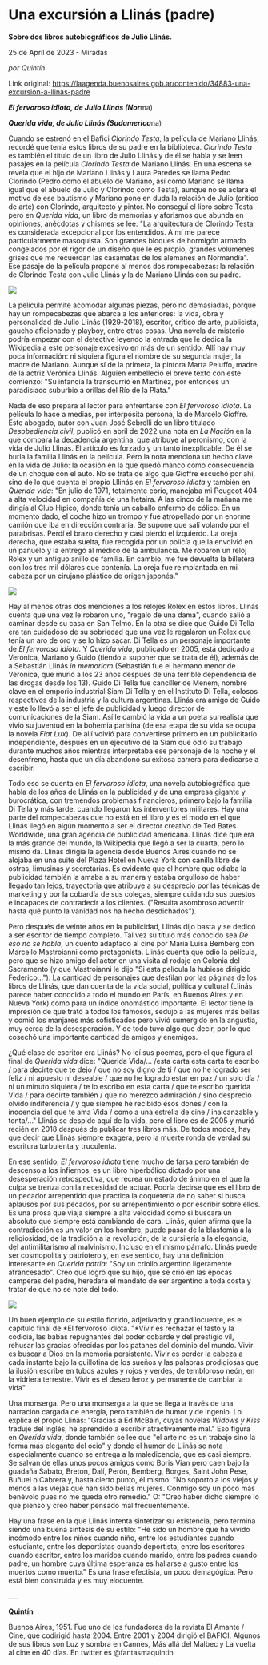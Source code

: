 # Una excursión a Llinás (padre)

**Sobre dos libros autobiográficos de Julio Llinás.**

25 de April de 2023 - Miradas

_por Quintín_

Link original: https://laagenda.buenosaires.gob.ar/contenido/34883-una-excursion-a-llinas-padre



***El fervoroso idiota, de Juiio Llinás (Nor***ma)




***Querida vida, de Julio Llinás (Sudamerica***na)




Cuando se estrenó en el Bafici *Clorindo Testa*, la película de Mariano Llinás, recordé que tenía estos libros de su padre en la biblioteca. *Clorindo Testa* es también el título de un libro de Julio Llinás y de él se habla y se leen pasajes en la película *Clorindo Testa* de Mariano Llinás. En una escena se revela que el hijo de Mariano Llinás y Laura Paredes se llama Pedro Clorindo (Pedro como el abuelo de Mariano, así como Mariano se llama igual que el abuelo de Julio y Clorindo como Testa), aunque no se aclara el motivo de ese bautismo y Mariano pone en duda la relación de Julio (crítico de arte) con Clorindo, arquitecto y pintor. No conseguí el libro sobre Testa pero en *Querida vida*, un libro de memorias y aforismos que abunda en opiniones, anécdotas y chismes se lee: "La arquitectura de Clorindo Testa es considerada excepcional por los entendidos. A mí me parece particularmente masoquista. Son grandes bloques de hormigón armado congelados por el rigor de un diseño que le es propio, grandes volúmenes grises que me recuerdan las casamatas de los alemanes en Normandía". Ese pasaje de la película propone al menos dos rompecabezas: la relación de Clorindo Testa con Julio Llinás y la de Mariano Llinás con su padre.




![](https://cdn.feater.me/files/images/1150033/889f99a2-06c8-4243-9730-4f630aba9b5e.jpeg)




La película permite acomodar algunas piezas, pero no demasiadas, porque hay un rompecabezas que abarca a los anteriores: la vida, obra y personalidad de Julio Llinás (1929-2018), escritor, crítico de arte, publicista, gaucho aficionado y playboy, entre otras cosas. Una novela de misterio podría empezar con el detective leyendo la entrada que le dedica la Wikipedia a este personaje excesivo en más de un sentido. Allí hay muy poca información: ni siquiera figura el nombre de su segunda mujer, la madre de Mariano. Aunque sí de la primera, la pintora Marta Peluffo, madre de la actriz Verónica Llinás. Alguien embelleció el breve texto con este comienzo: "Su infancia la transcurrió en Martínez, por entonces un paradisíaco suburbio a orillas del Río de la Plata."




Nada de eso prepara al lector para enfrentarse con *El fervoroso idiota*. La película lo hace a medias, por interpósita persona, la de Marcelo Gioffre. Este abogado, autor con Juan José Sebrelli de un libro titulado *Desobediencia civil*, publicó en abril de 2022 una nota en *La Nación* en la que compara la decadencia argentina, que atribuye al peronismo, con la vida de Julio Llinás. El artículo es forzado y un tanto inexplicable. De él se burla la familia Llinás en la película. Pero la nota menciona un hecho clave en la vida de Julio: la ocasión en la que quedó manco como consecuencia de un choque con el auto. No se trata de algo que Gioffre escuchó por ahí, sino de lo que cuenta el propio Lllinás en *El fervoroso idiota* y también en *Querida vida*: "En julio de 1971, totalmente ebrio, manejaba mi Peugeot 404 a alta velocidad en compañía de una hetaira. A las cinco de la mañana me dirigía al Club Hípico, donde tenía un caballo enfermo de cólico. En un momento dado, el coche hizo un trompo y fue atropellado por un enorme camión que iba en dirección contraria. Se supone que salí volando por el parabrisas. Perdí el brazo derecho y casi pierdo el izquierdo. La oreja derecha, que estaba suelta, fue recogida por un policía que la envolvió en un pañuelo y la entregó al médico de la ambulancia. Me robaron un reloj Rolex y un antiguo anillo de familia. En cambio, me fue devuelta la billetera con los tres mil dólares que contenía. La oreja fue reimplantada en mi cabeza por un cirujano plástico de origen japonés."




![](https://cdn.feater.me/files/images/1149968/a41893d9-35ff-4850-b273-0ddc60eb2467.jpg)




Hay al menos otras dos menciones a los relojes Rolex en estos libros. Llinás cuenta que una vez le robaron uno, "regalo de una dama", cuando salió a caminar desde su casa en San Telmo. En la otra se dice que Guido Di Tella era tan cuidadoso de su sobriedad que una vez le regalaron un Rolex que tenía un aro de oro y se lo hizo sacar. Di Tella es un personaje importante de *El fervoroso idiota*. Y *Querida vida*, publicado en 2005, está dedicado a Verónica, Mariano y Guido (tiendo a suponer que se trata de él), además de a Sebastián Llinás *in memoriam* (Sebastián fue el hermano menor de Verónica, que murió a los 23 años después de una terrible dependencia de las drogas desde los 13). Guido Di Tella fue canciller de Menem, nombre clave en el emporio industrial Siam Di Tella y en el Instituto Di Tella, colosos respectivos de la industria y la cultura argentinas. Llinás era amigo de Guido y este lo llevó a ser el jefe de publicidad y luego director de comunicaciones de la Siam. Así le cambió la vida a un poeta surrealista que vivió su juventud en la bohemia parisina (de esa etapa de su vida se ocupa la novela *Fiat Lux*). De allí volvió para convertirse primero en un publicitario independiente, después en un ejecutivo de la Siam que odió su trabajo durante muchos años mientras interpretaba ese personaje de la noche y el desenfreno, hasta que un día abandonó su exitosa carrera para dedicarse a escribir.




Todo eso se cuenta en *El fervoroso idiota*, una novela autobiográfica que habla de los años de Llinás en la publicidad y de una empresa gigante y burocrática, con tremendos problemas financieros, primero bajo la familia Di Tella y más tarde, cuando llegaron los interventores militares. Hay una parte del rompecabezas que no está en el libro y es el modo en el que Llinás llegó en algún momento a ser el director creativo de Ted Bates Worldwide, una gran agencia de publicidad americana. Llinás dice que era la más grande del mundo, la Wikipedia que llegó a ser la cuarta, pero lo mismo da. Llinás dirigía la agencia desde Buenos Aires cuando no se alojaba en una suite del Plaza Hotel en Nueva York con canilla libre de ostras, limusinas y secretarias. Es evidente que el hombre que odiaba la publicidad también la amaba a su manera y estaba orgulloso de haber llegado tan lejos, trayectoria que atribuye a su desprecio por las técnicas de marketing y por la cobardía de sus colegas, siempre cuidando sus puestos e incapaces de contradecir a los clientes. ("Resulta asombroso advertir hasta qué punto la vanidad nos ha hecho desdichados").




Pero después de veinte años en la publicidad, Llinás dijo basta y se dedicó a ser escritor de tiempo completo. Tal vez su título más conocido sea *De eso no se habla*, un cuento adaptado al cine por María Luisa Bemberg con Marcello Mastroianni como protagonista. Llinás cuenta que odió la película, pero que se hizo amigo del actor en una visita al rodaje en Colonia del Sacramento (y que Mastroianni le dijo "Si esta película la hubiese dirigido Federico..."). La cantidad de personajes que desfilan por las páginas de los libros de Llinás, que dan cuenta de la vida social, política y cultural (Llinás parece haber conocido a todo el mundo en París, en Buenos Aires y en Nueva York) como para un índice onomástico importante. El lector tiene la impresión de que trató a todos los famosos, sedujo a las mujeres más bellas y comió los manjares más sofisticados pero vivió sumergido en la angustia, muy cerca de la desesperación. Y de todo tuvo algo que decir, por lo que cosechó una importante cantidad de amigos y enemigos.




¿Qué clase de escritor era Llinás? No leí sus poemas, pero el que figura al final de *Querida vida* dice: "Querida Vida/... /esta carta esta carta te escribo / para decirte que te dejo / que no soy digno de ti / que no he logrado ser feliz / ni apuesto ni deseable / que no he logrado estar en paz / un solo día / ni un minuto siquiera / te lo escribo en esta carta / que te escribo querida Vida / para decirte también / que no merezco admiración / sino desprecio olvido indiferencia / y que siempre he recibido esos dones / con la inocencia del que te ama Vida / como a una estrella de cine / inalcanzable y tonta/..." Llinás se despide aquí de la vida, pero el libro es de 2005 y murió recién en 2018 después de publicar tres libros más. De todos modos, hay que decir que Llinás siempre exagera, pero la muerte ronda de verdad su escritura turbulenta y truculenta.




En ese sentido, *El fervoroso idiota* tiene mucho de farsa pero también de descenso a los infiernos, es un libro hiperbólico dictado por una desesperación retrospectiva, que recrea un estado de ánimo en el que la culpa se trenza con la necesidad de actuar. Podría decirse que es el libro de un pecador arrepentido que practica la coquetería de no saber si busca aplausos por sus pecados, por su arrepentimiento o por escribir sobre ellos. Es una prosa que viaja siempre a alta velocidad como si buscara un absoluto que siempre está cambiando de cara. Llinás, quien afirma que la contradicción es un valor en los hombre, puede pasar de la blasfemia a la religiosidad, de la tradición a la revolución, de la cursilería a la elegancia, del antimilitarismo al malvinismo. Incluso en el mismo párrafo. Llinás puede ser cosmopolita y patriotero y, en ese sentido, hay una definición interesante en *Querida patria*: "Soy un criollo argentino ligeramente afrancesado". Creo que logró que su hijo, que se crió en las épocas camperas del padre, heredara el mandato de ser argentino a toda costa y tratar de que no se note del todo.




![](https://cdn.feater.me/files/images/1149986/9dbb47fa-0f7c-4d98-a9ae-794f835e673f.jpg)




Un buen ejemplo de su estilo florido, adjetivado y grandilocuente, es el capítulo final de *El fervoroso idiota. "*Vivir es rechazar el fasto y la codicia, las babas repugnantes del poder cobarde y del prestigio vil, rehusar las gracias ofrecidas por los patanes del dominio del mundo. Vivir es buscar a Dios en la memoria persistente. Vivir es perder la cabeza a cada instante bajo la guillotina de los sueños y las palabras prodigiosas que la ilusión escribe en tubos azules y rojos y verdes, de tembloroso neón, en la vidriera terrestre. Vivir es el deseo feroz y permanente de cambiar la vida".




Una monserga. Pero una monserga a la que se llega a través de una narración cargada de energía, pero también de humor y de ingenio. Lo explica el propio Llinás: "Gracias a Ed McBain, cuyas novelas *Widows y Kiss* traduje del inglés, he aprendido a escribir atractivamente mal." Eso figura en *Querida vida*, donde también se lee que "el arte no es un trabajo sino la forma más elegante del ocio" y donde el humor de Llinás se nota especialmente cuando se entrega a la maledicencia, que es casi siempre. Se salvan de ellas unos pocos amigos como Boris Vian pero caen bajo la guadaña Sabato, Breton, Dalí, Perón, Bemberg, Borges, Saint John Pese, Buñuel o Cabrera y, hasta cierto punto, él mismo: "No soporto a los viejos y menos a las viejas que han sido bellas mujeres. Conmigo soy un poco más benévolo pues no me queda otro remedio." O: "Creo haber dicho siempre lo que pienso y creo haber pensado mal frecuentemente.




Hay una frase en la que Llinás intenta sintetizar su existencia, pero termina siendo una buena síntesis de su estilo: "He sido un hombre que ha vivido incómodo entre los niños cuando niño, entre los estudiantes cuando estudiante, entre los deportistas cuando deportista, entre los escritores cuando escritor, entre los maridos cuando marido, entre los padres cuando padre, un hombre cuya última esperanza es hallarse a gusto entre los muertos como muerto." Es una frase efectista, un poco demagógica. Pero está bien construida y es muy elocuente.




\_\_\_




**Quintín**




Buenos Aires, 1951. Fue uno de los fundadores de la revista El Amante / Cine, que codirigió hasta 2004. Entre 2001 y 2004 dirigió el BAFICI. Algunos de sus libros son Luz y sombra en Cannes, Más allá del Malbec y La vuelta al cine en 40 días. En twitter es @fantasmaquintin



